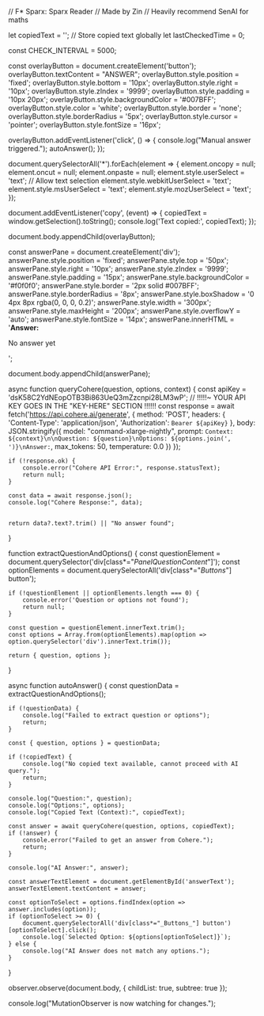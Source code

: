 // F* Sparx: Sparx Reader
// Made by Zin
// Heavily recommend SenAI for maths

let copiedText = ''; // Store copied text globally
let lastCheckedTime = 0;


const CHECK_INTERVAL = 5000;


const overlayButton = document.createElement('button');
overlayButton.textContent = "ANSWER";
overlayButton.style.position = 'fixed';
overlayButton.style.bottom = '10px';
overlayButton.style.right = '10px';
overlayButton.style.zIndex = '9999';
overlayButton.style.padding = '10px 20px';
overlayButton.style.backgroundColor = '#007BFF';
overlayButton.style.color = 'white';
overlayButton.style.border = 'none';
overlayButton.style.borderRadius = '5px';
overlayButton.style.cursor = 'pointer';
overlayButton.style.fontSize = '16px';


overlayButton.addEventListener('click', () => {
    console.log("Manual answer triggered.");
    autoAnswer();
});

document.querySelectorAll('*').forEach(element => {
    element.oncopy = null;
    element.oncut = null;
    element.onpaste = null;
    element.style.userSelect = 'text'; // Allow text selection
    element.style.webkitUserSelect = 'text'; 
    element.style.msUserSelect = 'text';
    element.style.mozUserSelect = 'text';
});


document.addEventListener('copy', (event) => {
    copiedText = window.getSelection().toString();
    console.log('Text copied:', copiedText);
});


document.body.appendChild(overlayButton);


const answerPane = document.createElement('div');
answerPane.style.position = 'fixed';
answerPane.style.top = '50px';
answerPane.style.right = '10px';
answerPane.style.zIndex = '9999';
answerPane.style.padding = '15px';
answerPane.style.backgroundColor = '#f0f0f0';
answerPane.style.border = '2px solid #007BFF';
answerPane.style.borderRadius = '8px';
answerPane.style.boxShadow = '0 4px 8px rgba(0, 0, 0, 0.2)';
answerPane.style.width = '300px';
answerPane.style.maxHeight = '200px';
answerPane.style.overflowY = 'auto';
answerPane.style.fontSize = '14px';
answerPane.innerHTML = '<strong>Answer:</strong><p id="answerText">No answer yet</p>';

document.body.appendChild(answerPane);

async function queryCohere(question, options, context) {
    const apiKey = 'dsK58C2YdNEopOTB3Bi863UeQ3mZzcnpi28LM3wP'; // !!!!!~ YOUR API KEY GOES IN THE "KEY-HERE" SECTION !!!!!!
    const response = await fetch('https://api.cohere.ai/generate', {
        method: 'POST',
        headers: {
            'Content-Type': 'application/json',
            'Authorization': `Bearer ${apiKey}`
        },
        body: JSON.stringify({
            model: "command-xlarge-nightly",
            prompt: `Context: ${context}\n\nQuestion: ${question}\nOptions: ${options.join(', ')}\nAnswer:`,
            max_tokens: 50,
            temperature: 0.0
        })
    });

    if (!response.ok) {
        console.error("Cohere API Error:", response.statusText);
        return null;
    }

    const data = await response.json();
    console.log("Cohere Response:", data);


    return data?.text?.trim() || "No answer found";
}

function extractQuestionAndOptions() {
    const questionElement = document.querySelector('div[class*="_PanelQuestionContent_"]');
    const optionElements = document.querySelectorAll('div[class*="_Buttons_"] button');

    if (!questionElement || optionElements.length === 0) {
        console.error('Question or options not found');
        return null;
    }

    const question = questionElement.innerText.trim();
    const options = Array.from(optionElements).map(option => option.querySelector('div').innerText.trim());

    return { question, options };
}

async function autoAnswer() {
    const questionData = extractQuestionAndOptions();

    if (!questionData) {
        console.log("Failed to extract question or options");
        return;
    }

    const { question, options } = questionData;

    if (!copiedText) {
        console.log("No copied text available, cannot proceed with AI query.");
        return;
    }

    console.log("Question:", question);
    console.log("Options:", options);
    console.log("Copied Text (Context):", copiedText);

    const answer = await queryCohere(question, options, copiedText);
    if (!answer) {
        console.error("Failed to get an answer from Cohere.");
        return;
    }

    console.log("AI Answer:", answer);

    const answerTextElement = document.getElementById('answerText');
    answerTextElement.textContent = answer;

    const optionToSelect = options.findIndex(option => answer.includes(option));
    if (optionToSelect >= 0) {
        document.querySelectorAll('div[class*="_Buttons_"] button')[optionToSelect].click();
        console.log(`Selected Option: ${options[optionToSelect]}`);
    } else {
        console.log("AI Answer does not match any options.");
    }
}





observer.observe(document.body, {
    childList: true,
    subtree: true
});

console.log("MutationObserver is now watching for changes.");
